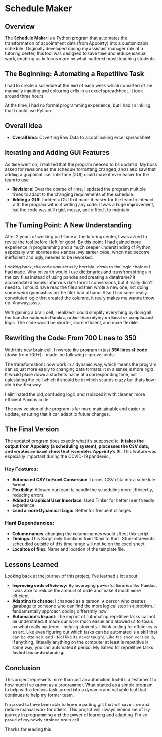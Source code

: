 # Schedule Maker

## Overview

The **Schedule Maker** is a Python program that automates the transformation of appointment data (from Appointy) into a customizable schedule. Originally developed during my assistant manager role at a tutoring center, this tool was designed to save time and reduce manual work, enabling us to focus more on what mattered most: teaching students.

## The Beginning: Automating a Repetitive Task

I had to create a schedule at the end of each week which consisted of me manually inputing and colouring cells in an excel spreadsheet. It took around three hours. 

At the time, I had no formal programming experience, but I had an inkling that I could use Python.

## Overall Idea

- **Overall Idea**: Coverting Raw Data to a cool looking excel spreadsheet

## Iterating and Adding GUI Features

As time went on, I realized that the program needed to be updated. My boss asked for revisions as the schedule formatting changed, and I also saw that adding a graphical user interface (GUI) could make it even easier for the team to use.

- **Revisions**: Over the course of time, I updated the program multiple times to adapt to the changing requirements of the schedule.
- **Adding a GUI**: I added a GUI that made it easier for the team to interact with the program without writing any code. It was a huge improvement, but the code was still rigid, messy, and difficult to maintain.

## The Turning Point: A New Understanding

After 2 years of working part-time at the tutoring center, I was asked to revise the tool before I left for good. By this point, I had gained more experience in programming and a much deeper understanding of Python, especially with libraries like Pandas. My earlier code, which had become inefficient and ugly, needed to be reworked.


Looking back, the code was actually horrible, down to the logic choices I had made. Why on earth would I use dictionaries and transfrom strings in the csv files instead of using pandas and creating a dataframe? It accomodated excels infamous date format conversions, but it really didn't need to. I should have read the file and then wrote a new one, not doing some weird gymnastics on the file I had at hand. Also I had some really convoluted logic that created the columns, it really makes me wanna throw up. Anywaysssss.

  
With gaining a brain cell, I realized I could simplify everything by doing all the transformations in Pandas, rather than relying on Excel or complicated logic. The code would be shorter, more efficient, and more flexible.

## Rewriting the Code: From 700 Lines to 350

With this new brain cell, I rewrote the program in just **350 lines of code** (down from 700+). I made the following improvements:

The transformations now work in a dynamic way, which means the program can adjust more easily to changing data formats. It in a sense is more rigid. It would place down a students name at a corresponding time, not calculating the cell which it should be in which sounds crazy but thats how I did it the first way. 

I eliminated the old, confusing logic and replaced it with cleaner, more efficient Pandas code.


The new version of the program is far more maintainable and easier to update, ensuring that it can adapt to future changes.

## The Final Version

The updated program does exactly what it’s supposed to: **it takes the output from Appointy (a scheduling system), processes the CSV data, and creates an Excel sheet that resembles Appointy’s UI**. This feature was especially important during the COVID-19 pandemic,


### Key Features:
- **Automated CSV to Excel Conversion**: Turned CSV data into a schedule format.
- **Flexibility**: Allowed our team to handle the scheduling more efficiently, reducing errors.
- **Added a Graphical User Inserface**: Used Tinker for better user friendly experience
- **Used a more Dynamical Logic**: Better for frequent changes



### Hard Dependancies:
- **Column names**: changing the column names would affect this script
- **Timings**: This Script only functions from 10am to 8pm. Students/events scheudled outside of this time range will not be on the excel sheet
- **Locaiton of files**: Name and location of the template file.



## Lessons Learned

Looking back at the journey of this project, I’ve learned a lot about:
- **Improving code efficiency**: By leveraging powerful libraries like Pandas, I was able to reduce the amount of code and make it much more efficient.
- **Adapting to change**: I changed as a person. A person who creates garabage to someone who can find the more logical step in a problem. I fundamentally approach coding differently now
- **Automation’s Impact**: The impact of automating repetitive tasks cannot be understated. It made our work much easier and allowed us to focus on what really mattered - helping students. I think coding for effciency is an art. Like even figuring out which tasks can be automated is a skill that can be attained, and I feel like its never taught. Like the short version is, if anything, litterally anything on the computer at least is repetitive in some way, you can automated it period. My hatred for repretitive tasks fueled this understanding.

## Conclusion

This project represents more than just an automation tool-it’s a testament to how much I’ve grown as a programmer. What started as a simple program to help with a tedious task turned into a dynamic and valuable tool that continues to help my former team. 

I’m proud to have been able to leave a parting gift that will save time and reduce manual work for others. This project will always remind me of my journey in programming and the power of learning and adapting. I'm so proud of my newly attained brain cell

Thanks for reading this
